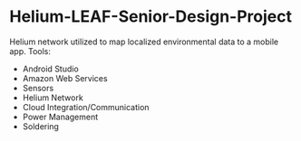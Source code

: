 # Helium-LEAF-Senior-Design-Project
Helium network utilized to map localized environmental data to a mobile app.
Tools: 
- Android Studio
- Amazon Web Services
- Sensors
- Helium Network
- Cloud Integration/Communication
- Power Management
- Soldering
